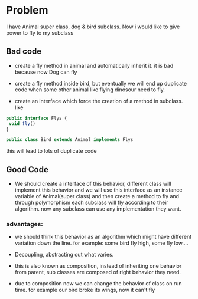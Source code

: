 # Problem
I have Animal super class, dog & bird subclass. Now i would like to give power to fly to my subclass

## Bad code

- create a fly method in animal and automatically inherit it. it is bad because now Dog can fly

- create a fly method inside bird, but eventually we will end up duplicate code when some other animal like flying dinosour need to fly.

- create an interface which force the creation of a method in subclass. like
 
 ```javascript
public interface Flys {
  void fly()
}

public class Bird extends Animal implements Flys
```

 this will lead to lots of duplicate code 

## Good Code

- We should create a interface of this behavior, different class will implement this behavior and we will use this interface as an instance variable of Animal(super class) and then create a method to fly and through polymorphism each subclass will fly according to their algorithm. now any subclass can use any implementation they want.

### advantages: 

- we should think this behavior as an algorithm which might have different variation down the line. for example: some bird fly high, some fly low.... 

- Decoupling, abstracting out what varies.

- this is also known as composition, instead of inheriting one behavior from parent, sub classes are composed of right behavior they need.

- due to composition now we can change the behavior of class on run time. for example our bird broke its wings, now it can't fly

